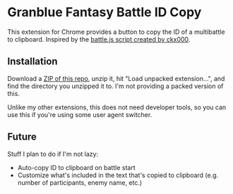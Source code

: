 # Granblue Fantasy Battle ID Copy

This extension for Chrome provides a button to copy the ID of a multibattle to clipboard. Inspired by the [battle.js script created by ckx000](https://github.com/ckx000/GBF).

## Installation

Download a [ZIP of this repo](https://github.com/menma1234/gbf-battlecopy/archive/master.zip), unzip it, hit "Load unpacked extension...", and find the directory you unzipped it to. I'm not providing a packed version of this.

Unlike my other extensions, this does not need developer tools, so you can use this if you're using some user agent switcher.

## Future

Stuff I plan to do if I'm not lazy:
* Auto-copy ID to clipboard on battle start
* Customize what's included in the text that's copied to clipboard (e.g. number of participants, enemy name, etc.)
